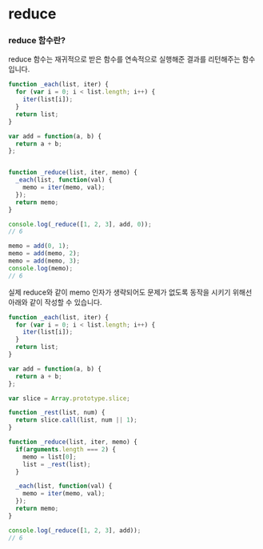 # reduce

### reduce 함수란?

reduce 함수는 재귀적으로 받은 함수를 연속적으로 실행해준 결과를 리턴해주는 함수입니다.

```javascript
function _each(list, iter) {
  for (var i = 0; i < list.length; i++) {
    iter(list[i]);
  }
  return list;
}

var add = function(a, b) {
  return a + b;
};


function _reduce(list, iter, memo) {
  _each(list, function(val) {
    memo = iter(memo, val);
  });
  return memo;
}

console.log(_reduce([1, 2, 3], add, 0));
// 6

memo = add(0, 1);
memo = add(memo, 2);
memo = add(memo, 3);
console.log(memo);
// 6
```

실제 reduce와 같이 memo 인자가 생략되어도 문제가 없도록 동작을 시키기 위해선 아래와 같이 작성할 수 있습니다.

```javascript
function _each(list, iter) {
  for (var i = 0; i < list.length; i++) {
    iter(list[i]);
  }
  return list;
}

var add = function(a, b) {
  return a + b;
};

var slice = Array.prototype.slice;

function _rest(list, num) {
  return slice.call(list, num || 1);
}

function _reduce(list, iter, memo) {
  if(arguments.length === 2) {
    memo = list[0];
    list = _rest(list);
  }

  _each(list, function(val) {
    memo = iter(memo, val);
  });
  return memo;
}

console.log(_reduce([1, 2, 3], add));
// 6
```

